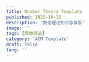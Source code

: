 ```yaml
---
title: Number Theory Template
published: 2025-10-15
description: '数论理论知识与模版'
image: ''
tags: [质数筛法]
category: 'ACM Template'
draft: false 
lang: ''
---
```

